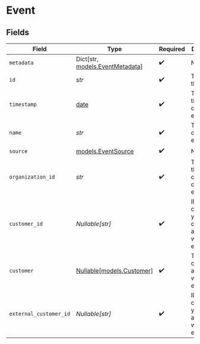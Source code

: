 # Event


## Fields

| Field                                                                    | Type                                                                     | Required                                                                 | Description                                                              | Example                                                                  |
| ------------------------------------------------------------------------ | ------------------------------------------------------------------------ | ------------------------------------------------------------------------ | ------------------------------------------------------------------------ | ------------------------------------------------------------------------ |
| `metadata`                                                               | Dict[str, [models.EventMetadata](../models/eventmetadata.md)]            | :heavy_check_mark:                                                       | N/A                                                                      |                                                                          |
| `id`                                                                     | *str*                                                                    | :heavy_check_mark:                                                       | The ID of the object.                                                    |                                                                          |
| `timestamp`                                                              | [date](https://docs.python.org/3/library/datetime.html#date-objects)     | :heavy_check_mark:                                                       | The timestamp of the event.                                              |                                                                          |
| `name`                                                                   | *str*                                                                    | :heavy_check_mark:                                                       | The name of the event.                                                   |                                                                          |
| `source`                                                                 | [models.EventSource](../models/eventsource.md)                           | :heavy_check_mark:                                                       | N/A                                                                      |                                                                          |
| `organization_id`                                                        | *str*                                                                    | :heavy_check_mark:                                                       | The ID of the organization owning the event.                             | 1dbfc517-0bbf-4301-9ba8-555ca42b9737                                     |
| `customer_id`                                                            | *Nullable[str]*                                                          | :heavy_check_mark:                                                       | ID of the customer in your Polar organization associated with the event. |                                                                          |
| `customer`                                                               | [Nullable[models.Customer]](../models/customer.md)                       | :heavy_check_mark:                                                       | The customer associated with the event.                                  |                                                                          |
| `external_customer_id`                                                   | *Nullable[str]*                                                          | :heavy_check_mark:                                                       | ID of the customer in your system associated with the event.             |                                                                          |